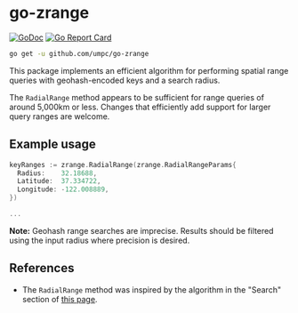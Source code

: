 # go-zrange

[![GoDoc](https://godoc.org/github.com/umpc/go-zrange?status.svg)](https://godoc.org/github.com/umpc/go-zrange)
[![Go Report Card](https://goreportcard.com/badge/github.com/umpc/go-zrange)](https://goreportcard.com/report/github.com/umpc/go-zrange)

```sh
go get -u github.com/umpc/go-zrange
```

This package implements an efficient algorithm for performing spatial range queries with geohash-encoded keys and a search radius.

The `RadialRange` method appears to be sufficient for range queries of around 5,000km or less. Changes that efficiently add support for larger query ranges are welcome.

## Example usage

```go
keyRanges := zrange.RadialRange(zrange.RadialRangeParams{
  Radius:    32.18688,
  Latitude:  37.334722,
  Longitude: -122.008889,
})

...
```

**Note:** Geohash range searches are imprecise. Results should be filtered using the input radius where precision is desired.

## References

* The `RadialRange` method was inspired by the algorithm in the "Search" section of [this page](https://web.archive.org/web/20180526044934/https://github.com/yinqiwen/ardb/wiki/Spatial-Index#search).
